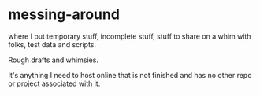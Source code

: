 # messing-around
where I put temporary stuff, incomplete stuff, stuff to share on a whim with folks, test data and scripts. 

Rough drafts and whimsies.

It's anything I need to host online that is not finished and has no other repo or project associated with it.
